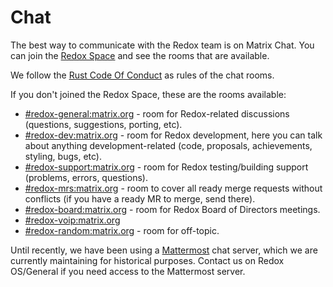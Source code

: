 # Chat

The best way to communicate with the Redox team is on Matrix Chat. You can join the [Redox Space](https://matrix.to/#/#redox:matrix.org) and see the  rooms that are available.

We follow the [Rust Code Of Conduct](https://www.rust-lang.org/policies/code-of-conduct) as rules of the chat rooms.

If you don't joined the Redox Space, these are the rooms available:

- [#redox-general:matrix.org](https://matrix.to/#/#redox-general:matrix.org) - room for Redox-related discussions (questions, suggestions, porting, etc).
- [#redox-dev:matrix.org](https://matrix.to/#/#redox-dev:matrix.org) - room for Redox development, here you can talk about anything development-related (code, proposals, achievements, styling, bugs, etc).
- [#redox-support:matrix.org](https://matrix.to/#/#redox-support:matrix.org) - room for Redox testing/building support (problems, errors, questions).
- [#redox-mrs:matrix.org](https://matrix.to/#/#redox-mrs:matrix.org) - room to cover all ready merge requests without conflicts  (if you have a ready MR to merge, send there).
- [#redox-board:matrix.org](https://matrix.to/#/#redox-board:matrix.org) - room for Redox Board of Directors meetings.
- [#redox-voip:matrix.org](https://matrix.to/#/#redox-voip:matrix.org)
- [#redox-random:matrix.org](https://matrix.to/#/#redox-random:matrix.org) - room for off-topic.

Until recently, we have been using a [Mattermost](https://www.mattermost.org/) chat server, which we are currently maintaining for historical purposes. Contact us on Redox OS/General if you need access to the Mattermost server.

